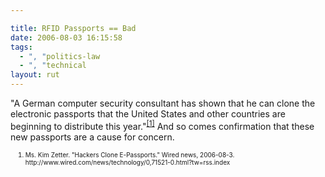```yaml
---

title: RFID Passports == Bad
date: 2006-08-03 16:15:58
tags:
  - ", "politics-law
  - ", "technical
layout: rut
---
```


"A German computer security consultant has shown that he can clone the electronic passports that the United States and other countries are beginning to distribute this year."<sup><a href="http://www.wired.com/news/technology/0,71521-0.html?tw=rss.index" title="Wired News: Hackers Clone E-Passports">[1]</a></sup>  And so comes confirmation that these new passports are a cause for concern.

<ol><font size="-2"><li><font size="-2">Ms. Kim Zetter.  "Hackers Clone E-Passports."  Wired news, 2006-08-3.  http://www.wired.com/news/technology/0,71521-0.html?tw=rss.index</font></li></font></ol>

